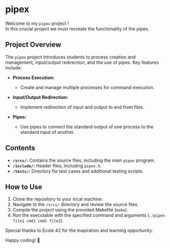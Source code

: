 # pipex

Welcome to my `pipex` project !  
In this crucial project we must recreate the functionality of the pipes.

## Project Overview

The `pipex` project introduces students to process creation and management, input/output redirection, and the use of pipes. Key features include:

- **Process Execution:**
  - Create and manage multiple processes for command execution.

- **Input/Output Redirection:**
  - Implement redirection of input and output to and from files.

- **Pipes:**
  - Use pipes to connect the standard output of one process to the standard input of another.

## Contents

- **`/srcs/`:** Contains the source files, including the main `pipex` program.
- **`/include/`:** Header files, including `pipex.h`.
- **`/tests/`:** Directory for test cases and additional testing scripts.

## How to Use

1. Clone the repository to your local machine.
2. Navigate to the `/srcs/` directory and review the source files.
3. Compile the project using the provided Makefile (`make`).
4. Run the executable with the specified command and arguments (`./pipex file1 cmd1 cmd2 file2`).

Special thanks to Ecole 42 for the inspiration and learning opportunity.

Happy coding! 🚀
